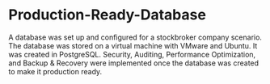 # Production-Ready-Database
A database was set up and configured for a stockbroker company scenario. The database was stored on a  virtual machine with VMware and Ubuntu. It was created in PostgreSQL. Security, Auditing,  Performance Optimization, and Backup &amp; Recovery were implemented once the database was created to  make it production ready.
